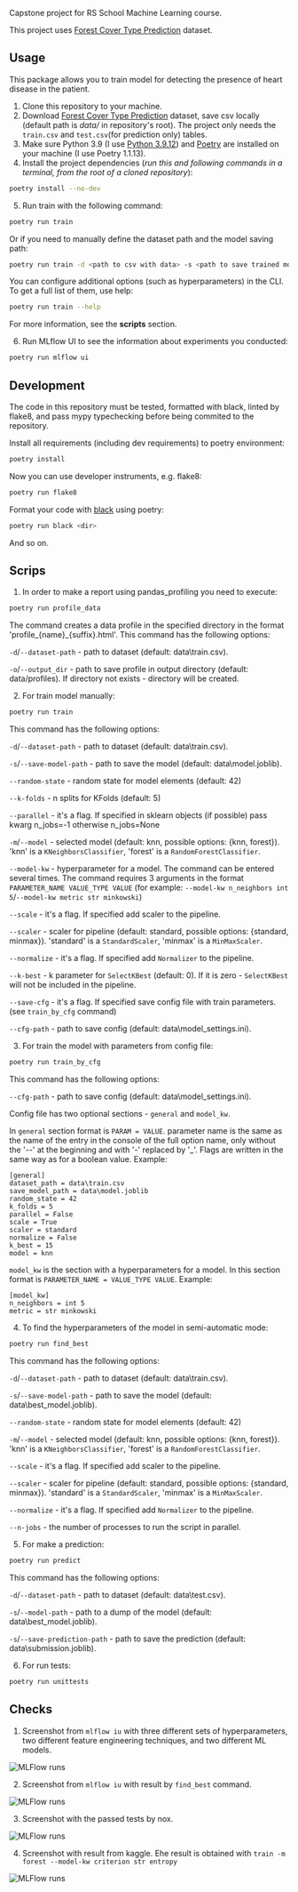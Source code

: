 
Capstone project for RS School Machine Learning course.

This project uses [Forest Cover Type Prediction](https://www.kaggle.com/competitions/forest-cover-type-prediction) dataset.

## Usage
This package allows you to train model for detecting the presence of heart disease in the patient.
1. Clone this repository to your machine.
2. Download [Forest Cover Type Prediction](https://www.kaggle.com/competitions/forest-cover-type-prediction) 
dataset, save csv locally (default path is *data/* in repository's root). 
The project only needs the `train.csv` and `test.csv`(for prediction only) tables.
3. Make sure Python 3.9 (I use [Python 3.9.12](https://www.python.org/downloads/release/python-3912/)) 
and [Poetry](https://python-poetry.org/docs/) are installed on your machine (I use Poetry 1.1.13).
4. Install the project dependencies (*run this and following commands in a terminal, 
from the root of a cloned repository*):
```sh
poetry install --no-dev
```
5. Run train with the following command:
```sh
poetry run train
```
Or if you need to manually define the dataset path and the model saving path:
```sh
poetry run train -d <path to csv with data> -s <path to save trained model>
```
You can configure additional options (such as hyperparameters) in the CLI. 
To get a full list of them, use help:
```sh
poetry run train --help
```
For more information, see the **scripts** section.

6. Run MLflow UI to see the information about experiments you conducted:
```sh
poetry run mlflow ui
```

## Development

The code in this repository must be tested, formatted with black, 
linted by flake8, and pass mypy typechecking before being commited to the repository.

Install all requirements (including dev requirements) to poetry environment:
```sh
poetry install
```
Now you can use developer instruments, e.g. flake8:
```sh
poetry run flake8
```
Format your code with [black](https://github.com/psf/black) using poetry:
```sh
poetry run black <dir>
```
And so on.

## Scrips

1. In order to make a report using pandas_profiling you need to execute:
```sh
poetry run profile_data
```
The command creates a data profile in the specified directory in the format 
'profile_{name}_{suffix}.html'. This command has the following options:

`-d`/`--dataset-path` - path to dataset (default: data\train.csv).

`-o`/`--output_dir` - path to save profile in output directory (default: data/profiles).
If directory not exists - directory will be created.

2. For train model manually:
```sh
poetry run train
```
This command has the following options:

`-d`/`--dataset-path` - path to dataset (default: data\train.csv).

`-s`/`--save-model-path` - path to save the model (default: data\model.joblib).

`--random-state` - random state for model elements (default: 42)

`--k-folds` - n splits for KFolds (default: 5)

`--parallel` - it's a flag. If specified in sklearn objects 
(if possible) pass kwarg n_jobs=-1 otherwise n_jobs=None

`-m`/`--model` - selected model (default: knn, possible options: {knn, forest}).
'knn' is a `KNeighborsClassifier`, 'forest' is a `RandomForestClassifier`.

`--model-kw` - hyperparameter for a model. The command can be entered several times.
The command requires 3 arguments in the format `PARAMETER_NAME VALUE_TYPE VALUE` 
(for example: `--model-kw n_neighbors int 5`/`--model-kw metric str minkowski`)

`--scale` - it's a flag. If specified add scaler to the pipeline.

`--scaler` - scaler for pipeline (default: standard, possible options: {standard, minmax}).
'standard' is a `StandardScaler`, 'minmax' is a `MinMaxScaler`.

`--normalize` - it's a flag. If specified add `Normalizer` to the pipeline.

`--k-best` - k parameter for `SelectKBest` (default: 0). If it is zero - 
`SelectKBest` will not be included in the pipeline.

`--save-cfg` - it's a flag. If specified save config file with train parameters.
(see `train_by_cfg` command)

`--cfg-path` - path to save config (default: data\model_settings.ini).

3. For train the model with parameters from config file:
```sh
poetry run train_by_cfg
```
This command has the following options:

`--cfg-path` - path to save config (default: data\model_settings.ini).

Config file has two optional sections - `general` and `model_kw`.

In `general` section format is `PARAM = VALUE`. parameter name is 
the same as the name of the entry in the console of the full option name, 
only without the '--' at the beginning and with '-' replaced by '_'. 
Flags are written in the same way as for a boolean value. Example:
```
[general]
dataset_path = data\train.csv
save_model_path = data\model.joblib
random_state = 42
k_folds = 5
parallel = False
scale = True
scaler = standard
normalize = False
k_best = 15
model = knn
```
`model_kw` is the section with a hyperparameters for a model. In this 
section format is `PARAMETER_NAME = VALUE_TYPE VALUE`. Example:
```
[model_kw]
n_neighbors = int 5
metric = str minkowski
```
4. To find the hyperparameters of the model in semi-automatic mode:
```sh
poetry run find_best
```
This command has the following options:

`-d`/`--dataset-path` - path to dataset (default: data\train.csv).

`-s`/`--save-model-path` - path to save the model (default: data\best_model.joblib).

`--random-state` - random state for model elements (default: 42)

`-m`/`--model` - selected model (default: knn, possible options: {knn, forest}).
'knn' is a `KNeighborsClassifier`, 'forest' is a `RandomForestClassifier`.

`--scale` - it's a flag. If specified add scaler to the pipeline.

`--scaler` - scaler for pipeline (default: standard, possible options: {standard, minmax}).
'standard' is a `StandardScaler`, 'minmax' is a `MinMaxScaler`.

`--normalize` - it's a flag. If specified add `Normalizer` to the pipeline.

`--n-jobs` - the number of processes to run the script in parallel.

5. For make a prediction:
```sh
poetry run predict
```
This command has the following options:

`-d`/`--dataset-path` - path to dataset (default: data\test.csv).

`-s`/`--model-path` - path to a dump of the model (default: data\best_model.joblib).

`-s`/`--save-prediction-path` - path to save the prediction (default: data\submission.joblib).

6. For run tests:
```sh
poetry run unittests
```

## Checks
1. Screenshot from `mlflow iu` with three different sets of hyperparameters, 
two different feature engineering techniques, and two different ML models.

![MLFlow runs](materials/mlflow_runs.png)

2. Screenshot from `mlflow iu` with result by `find_best` command.

![MLFlow runs](materials/mlflow_runs_find_best.png)

3. Screenshot with the passed tests by nox.

![MLFlow runs](materials/nox_checks.png)

4. Screenshot with result from kaggle. Еhe result is obtained with `train -m forest --model-kw criterion str entropy`

![MLFlow runs](materials/kaggle.png)
